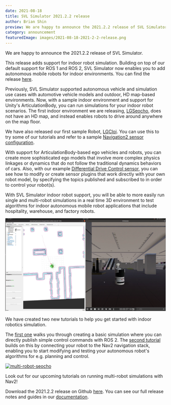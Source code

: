 ```yaml
---
date: 2021-08-18
title: SVL Simulator 2021.2.2 release
author: Brian Shin
preview: We are happy to announce the 2021.2.2 release of SVL Simulator.
category: announcement
featuredImage: images/2021-08-18-2021-2-2-release.png
---
```


We are happy to announce the 2021.2.2 release of SVL Simulator. 

This release adds support for indoor robot simulation. Building on top of our default support for ROS 1 and ROS 2, SVL Simulator now enables you to add autonomous mobile robots for indoor environments. You can find the release [here](https://github.com/lgsvl/simulator/releases/tag/2021.2.2).

Previously, SVL Simulator supported autonomous vehicle and simulation use cases with automotive vehicle models and outdoor, HD map-based environments. Now, with a sample indoor environment and support for Unity's ArticulationBody, you can run simulations for your indoor robot scenarios. The first indoor environment we are releasing, [LGSeocho](https://wise.svlsimulator.com/maps/profile/26546191-86e8-4b53-9432-1cecbbd95c87), does not have an HD map, and instead enables robots to drive around anywhere on the map floor.

We have also released our first sample Robot, [LGCloi](https://wise.svlsimulator.com/vehicles/profile/20609b67-6dbd-40ad-9b46-e6bc455278ed). You can use this to try some of our tutorials and refer to a sample [Navigation2 sensor configuration](https://wise.svlsimulator.com/vehicles/profile/20609b67-6dbd-40ad-9b46-e6bc455278ed/edit/configuration/c2207cd4-c8d0-4a12-b5b7-c79ab748becc).

With support for ArticulationBody-based ego vehicles and robots, you can create more sophisticated ego models that involve more complex physics linkages or dynamics that do not follow the traditional dynamics behaviors of cars. Also, with our example [Differential Drive Control sensor](https://www.svlsimulator.com/docs/simulation-content/differential-drive-control), you can see how to modify or create sensor plugins that work directly with your own robot model, by specifying the topics published and subscribed to in order to control your robot(s).

With SVL Simulator indoor robot support, you will be able to more easily run single and multi-robot simulations in a real time 3D environment to test algorithms for indoor autonomous mobile robot applications that include hospitality, warehouse, and factory robots.

[![nav2-seocho](images/2021-08-18-nav2-seocho.png)](images/2021-08-18-nav2-seocho.png)

We have created two new tutorials to help you get started with indoor robotics simulation. 

The [first one](https://www.svlsimulator.com/docs/tutorials/robotics-pub-sub) walks you through creating a basic simulation where you can directly publish simple control commands with ROS 2. The [second tutorial](https://www.svlsimulator.com/docs/tutorials/robotics-ros2) builds on this by connecting your robot to the Nav2 navigation stack, enabling you to start modifying and testing your autonomous robot's algorithms for e.g. planning and control.

[![multi-robot-seocho](images/2021-08-18-multi-robot-seocho.png)](images/2021-08-18-multi-robot-seocho.png)

Look out for our upcoming tutorials on running multi-robot simulations with Nav2!

Download the 2021.2.2 release on Github [here](https://github.com/lgsvl/simulator/releases/tag/2021.2.2). You can see our full release notes and guides in our [documentation](https://www.svlsimulator.com/docs).
